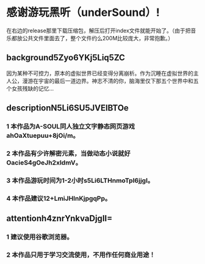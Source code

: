 # 感谢游玩黑听（underSound）!
在右边的release那里下载压缩包，解压后打开index文件就能开始了。（由于把音乐都放公共文件里面去了，整个文件约么200M比较庞大，非常抱歉。）
## background5Zyo6YKj5Liq5ZC
因为某种不可控力，原本的虚拟世界已经变得分离崩析。作为沉睡在虚拟世界的主人公，漫游在宇宙的最后一道边界。神志不清的你，脑海里仅下那五个世界中和五个女孩残缺的记忆...
## descriptionN5Li6SU5JVElBTOe
### 1 本作品为A-SOUL同人独立文字静态网页游戏ahOaXtuepuu+8jOi/m。
### 2 本作品有少许解密元素，当做动态小说就好OacieS4gOeJh2xldmV。
### 3 本作品游玩时间为1-2小时s5Li6LTHnmoTpl6jjgI。
### 4 本作品建议12+LmiJHlnKjpgqPp。
## attentionh4znrYnkvaDjgII=
### 1 建议使用谷歌浏览器。
### 2 本作品只用于学习交流使用，不用作任何商业用途！






